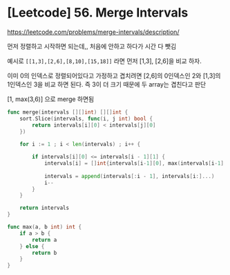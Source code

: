 # [Leetcode] 56. Merge Intervals


https://leetcode.com/problems/merge-intervals/description/

<!--more-->

먼저 정렬하고 시작하면 되는데,, 처음에 안하고 하다가 시간 다 뺏김

예시로 `[[1,3],[2,6],[8,10],[15,18]]` 라면 먼저 [1,3], [2,6]을 비교 하자.

이미 0의 인덱스로 정렬되어있다고 가정하고 겹치려면 [2,6]의 0인덱스인 2와 [1,3]의 1인덱스인 3을 비교 하면 된다. 즉 3이 더 크기 때문에 두 array는 겹친다고 판단

[1, max(3,6)] 으로 merge 하면됨

```go
func merge(intervals [][]int) [][]int {
    sort.Slice(intervals, func(i, j int) bool {
        return intervals[i][0] < intervals[j][0]
    })
    
    for i := 1 ; i < len(intervals) ; i++ {

        if intervals[i][0] <= intervals[i - 1][1] {
            intervals[i] = []int{intervals[i-1][0], max(intervals[i-1][1], intervals[i][1])}
            
            intervals = append(intervals[:i - 1], intervals[i:]...)
            i--
        }
    } 

    return intervals
}

func max(a, b int) int {
    if a > b {
        return a
    } else {
        return b
    }
}
```

